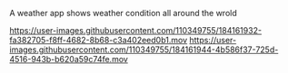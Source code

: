 A weather app shows weather condition all around the wrold

https://user-images.githubusercontent.com/110349755/184161932-fa382705-f8ff-4682-8b68-c3a402eed0b1.mov https://user-images.githubusercontent.com/110349755/184161944-4b586f37-725d-4516-943b-b620a59c74fe.mov

